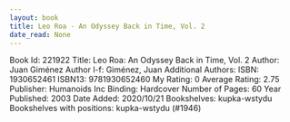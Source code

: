 ```yaml
---
layout: book
title: Leo Roa - An Odyssey Back in Time, Vol. 2
date_read: None
---
```


Book Id: 221922
Title: Leo Roa: An Odyssey Back in Time, Vol. 2
Author: Juan Giménez
Author l-f: Giménez, Juan
Additional Authors: 
ISBN: 1930652461
ISBN13: 9781930652460
My Rating: 0
Average Rating: 2.75
Publisher: Humanoids Inc
Binding: Hardcover
Number of Pages: 60
Year Published: 2003
Date Added: 2020/10/21
Bookshelves: kupka-wstydu
Bookshelves with positions: kupka-wstydu (#1946)

